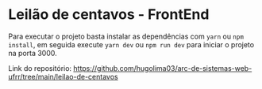 # Leilão de centavos - FrontEnd

Para executar o projeto basta instalar as dependências com ```yarn``` ou ```npm install```, em seguida execute ```yarn dev``` ou ```npm run dev``` para iniciar o projeto na porta 3000.

Link do repositório: https://github.com/hugolima03/arc-de-sistemas-web-ufrr/tree/main/leilao-de-centavos